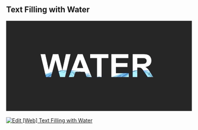 ## Text Filling with Water

![Edit [Web] Pure CSS Shining Text Animation Effects](../../gifs/text/text-filling-with-water.gif)

[![Edit [Web] Text Filling with Water](https://codesandbox.io/static/img/play-codesandbox.svg)](https://codesandbox.io/s/9jo32vm2qo)
